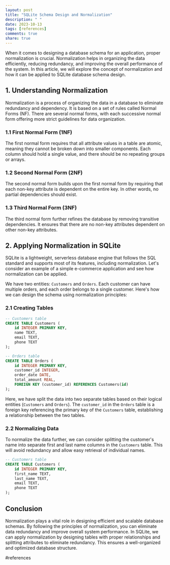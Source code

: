 ```yaml
---
layout: post
title: "SQLite Schema Design and Normalization"
description: " "
date: 2023-10-13
tags: [references]
comments: true
share: true
---
```


When it comes to designing a database schema for an application, proper normalization is crucial. Normalization helps in organizing the data efficiently, reducing redundancy, and improving the overall performance of the system. In this article, we will explore the concept of normalization and how it can be applied to SQLite database schema design.

## 1. Understanding Normalization

Normalization is a process of organizing the data in a database to eliminate redundancy and dependency. It is based on a set of rules called Normal Forms (NF). There are several normal forms, with each successive normal form offering more strict guidelines for data organization.

### 1.1 First Normal Form (1NF)

The first normal form requires that all attribute values in a table are atomic, meaning they cannot be broken down into smaller components. Each column should hold a single value, and there should be no repeating groups or arrays.

### 1.2 Second Normal Form (2NF)

The second normal form builds upon the first normal form by requiring that each non-key attribute is dependent on the entire key. In other words, no partial dependencies should exist.

### 1.3 Third Normal Form (3NF)

The third normal form further refines the database by removing transitive dependencies. It ensures that there are no non-key attributes dependent on other non-key attributes.

## 2. Applying Normalization in SQLite

SQLite is a lightweight, serverless database engine that follows the SQL standard and supports most of its features, including normalization. Let's consider an example of a simple e-commerce application and see how normalization can be applied.

We have two entities: `Customers` and `Orders`. Each customer can have multiple orders, and each order belongs to a single customer. Here's how we can design the schema using normalization principles:

### 2.1 Creating Tables

```sql
-- Customers table
CREATE TABLE Customers (
    id INTEGER PRIMARY KEY,
    name TEXT,
    email TEXT,
    phone TEXT
);

-- Orders table
CREATE TABLE Orders (
    id INTEGER PRIMARY KEY,
    customer_id INTEGER,
    order_date DATE,
    total_amount REAL,
    FOREIGN KEY (customer_id) REFERENCES Customers(id)
);
```

Here, we have split the data into two separate tables based on their logical entities (`Customers` and `Orders`). The `customer_id` in the `Orders` table is a foreign key referencing the primary key of the `Customers` table, establishing a relationship between the two tables.

### 2.2 Normalizing Data

To normalize the data further, we can consider splitting the customer's name into separate first and last name columns in the `Customers` table. This will avoid redundancy and allow easy retrieval of individual names.

```sql
-- Customers table
CREATE TABLE Customers (
    id INTEGER PRIMARY KEY,
    first_name TEXT,
    last_name TEXT,
    email TEXT,
    phone TEXT
);
```

## Conclusion

Normalization plays a vital role in designing efficient and scalable database schemas. By following the principles of normalization, you can eliminate data redundancy and improve overall system performance. In SQLite, we can apply normalization by designing tables with proper relationships and splitting attributes to eliminate redundancy. This ensures a well-organized and optimized database structure.

#references